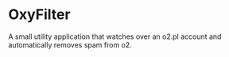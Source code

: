 # OxyFilter

A small utility application that watches over an o2.pl account and automatically removes spam from o2.
